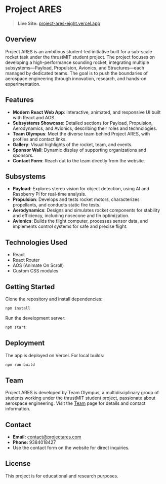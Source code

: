 # Project ARES

> **Live Site:** [project-ares-eight.vercel.app](https://project-ares-eight.vercel.app)

## Overview

Project ARES is an ambitious student-led initiative built for a sub-scale rocket task under the thrustMIT student project. The project focuses on developing a high-performance sounding rocket, integrating multiple subsystems—Payload, Propulsion, Avionics, and Structures—each managed by dedicated teams. The goal is to push the boundaries of aerospace engineering through innovation, research, and hands-on experimentation.

## Features

- **Modern React Web App**: Interactive, animated, and responsive UI built with React and AOS.
- **Subsystems Showcase**: Detailed sections for Payload, Propulsion, Aerodynamics, and Avionics, describing their roles and technologies.
- **Team Olympus**: Meet the diverse team behind Project ARES, with profiles and contact links.
- **Gallery**: Visual highlights of the rocket, team, and events.
- **Sponsor Wall**: Dynamic display of supporting organizations and sponsors.
- **Contact Form**: Reach out to the team directly from the website.

## Subsystems

- **Payload**: Explores stereo vision for object detection, using AI and Raspberry Pi for real-time analysis.
- **Propulsion**: Develops and tests rocket motors, characterizes propellants, and conducts static fire tests.
- **Aerodynamics**: Designs and simulates rocket components for stability and efficiency, including nosecone and fin optimization.
- **Avionics**: Builds the flight computer, processes sensor data, and implements control systems for safe and precise flight.

## Technologies Used

- React
- React Router
- AOS (Animate On Scroll)
- Custom CSS modules

## Getting Started

Clone the repository and install dependencies:

```bash
npm install
```

Run the development server:

```bash
npm start
```

## Deployment

The app is deployed on Vercel. For local builds:

```bash
npm run build
```

## Team

Project ARES is developed by Team Olympus, a multidisciplinary group of students working under the thrustMIT student project, passionate about aerospace engineering. Visit the [Team](https://project-ares-eight.vercel.app/team) page for details and contact information.

## Contact

- **Email:** contact@projectares.com
- **Phone:** 9384018427
- Use the contact form on the website for direct inquiries.

## License

This project is for educational and research purposes.
